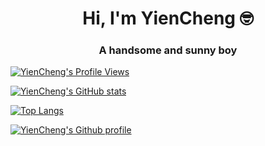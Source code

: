 <h1 align="center">Hi, I'm YienCheng 🤓</h1>

<h3 align="center">A handsome and sunny boy</h3>

[![YienCheng's Profile Views](https://komarev.com/ghpvc/?username=YienCheng)](https://github.com/antonkomarev/github-profile-views-counter)

[![YienCheng's GitHub stats](https://github-readme-stats.vercel.app/api?username=YienCheng&show_icons=true)](https://github.com/anuraghazra/github-readme-stats)

[![Top Langs](https://github-readme-stats.vercel.app/api/top-langs/?username=YienCheng)](https://github.com/anuraghazra/github-readme-stats)

[![YienCheng's Github profile](https://github-profile-trophy.vercel.app/?username=YienCheng)](https://github.com/ryo-ma/github-profile-trophy)
